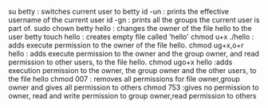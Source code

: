 su betty : switches current user to betty
id -un   : prints the effective username of the current user
id -gn   : prints all the groups the current user is part of.
sudo chown betty hello :  changes the owner of the file hello to the user betty
touch hello : creates empty file called 'hello'
chmod u+x ./hello : adds execute permission to the owner of the file hello.
chmod ug+x,o+r  hello : adds execute permission to the owner and the group owner, and read permission to other users, to the file hello.
chmod ugo+x hello :adds execution permission to the owner, the group owner and the other users, to the file hello
chmod 007 : removes all permissions for file owner,group owner and gives all permission to others
chmod 753 :gives no permission to owner, read and write permission to group owner,read permission to others
